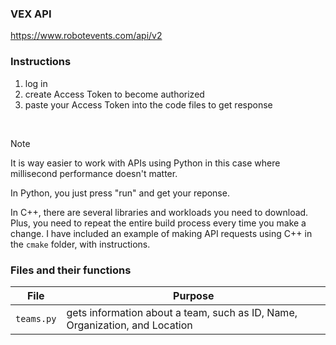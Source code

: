### VEX API
https://www.robotevents.com/api/v2


### Instructions
1. log in
2. create Access Token to become authorized
3. paste your Access Token into the code files to get response

<br>

> [!Note]
> It is way easier to work with APIs using Python in this case where millisecond performance doesn't matter.
>
> In Python, you just press "run" and get your reponse.
>
> In C++, there are several libraries and workloads you need to download. Plus, you need to repeat the entire build process every time you make a change.
> I have included an example of making API requests using C++ in the `cmake` folder, with instructions.
> 


### Files and their functions
| File | Purpose |
|------|---------|
| `teams.py` |gets information about a team, such as ID, Name, Organization, and Location|
